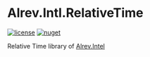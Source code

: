 ﻿# Alrev.Intl.RelativeTime

[![license](https://img.shields.io/github/license/pointnet/alrev-intl)](../../LICENSE)
[![nuget](https://img.shields.io/nuget/v/Alrev.Intl.RelativeTime)](https://www.nuget.org/packages/Alrev.Intl.RelativeTime/)

Relative Time library of [Alrev.Intel](../../../../)